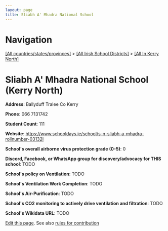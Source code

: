 ```yaml
---
layout: page
title: Sliabh A' Mhadra National School
---
```

# Navigation

[[All countries/states/provinces]](../../..) > [[All Irish School Districts]](../..) > [[All In Kerry North]](..)

# Sliabh A' Mhadra National School (Kerry North)

**Address**: Ballyduff Tralee Co Kerry

**Phone**: 066 7131742

**Student Count**: 111

**Website**: <https://www.schooldays.ie/school/s-n-sliabh-a-mhadra-rollnumber-03132I>

**School's overall airborne virus protection grade (0-5)**: 0

**Discord, Facebook, or WhatsApp group for discovery/advocacy for THIS school**: TODO

**School's policy on Ventilation**: TODO

**School's Ventilation Work Completion**: TODO

**School's Air-Purification**: TODO

**School's CO2 monitoring to actively drive ventilation and filtration**: TODO

**School's Wikidata URL**: TODO


[Edit this page](https://github.com/ventilate-schools/Ireland/edit/main/./Kerry_North/Sliabh_A'_Mhadra_National_School.md). See also [rules for contribution](../../../contribution-rules/)
